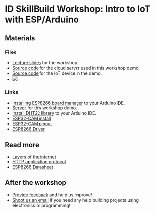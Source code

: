 # ID SkillBuild Workshop: Intro to IoT with ESP/Arduino
## Materials
### Files
- [Lecture slides](/slides/beamer.pdf) for the workshop.
- [Source code](/server/) for the cloud server used in this workshop demo.
- [Source code](/node/) for the IoT device in the demo.
- ![](https://i0.wp.com/randomnerdtutorials.com/wp-content/uploads/2019/05/ESP8266-NodeMCU-kit-12-E-pinout-gpio-pin.png?quality=100&strip=all&ssl=1)
### Links
- [Installing ESP8266 board manager](https://github.com/esp8266/Arduino?tab=readme-ov-file#installing-with-boards-manager) to your Arduino IDE.
- [Server](https://idsb-iot.onrender.com) for this workshop demo. 
- [Install DHT22 library](https://learn.adafruit.com/dht/using-a-dhtxx-sensor-with-arduino) to your Arduino IDE.
- [ESP32-CAM install](https://randomnerdtutorials.com/upload-code-esp32-cam-mb-usb/)
- [ESP32-CAM pinout](https://randomnerdtutorials.com/esp32-cam-video-streaming-face-recognition-arduino-ide/)
- [ESP8266 Driver](https://randomnerdtutorials.com/install-esp32-esp8266-usb-drivers-cp210x-windows/)
## Read more
- [Layers of the internet](https://ilabxp.com/2019/08/03/the-5-layers-of-the-internet/)
- [HTTP application protocol](https://developer.mozilla.org/en-US/docs/Web/HTTP/Basics_of_HTTP)
- [ESP8266 Datasheet](https://www.espressif.com/sites/default/files/documentation/0a-esp8266ex_datasheet_en.pdf)
## After the workshop
- [Provide feedback](https://docs.google.com/forms/d/e/1FAIpQLSfZgqeqVO3hr7CEjCXs-XWHNWC7XNA_-pLv5wzQ1dhhWaGafQ/viewform?usp=sf_link) and help us improve!
- [Shoot us an email](mailto:pcheng01@risd.edu) if you need any help building projects using electronics or programming!